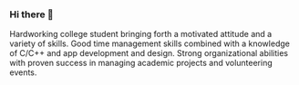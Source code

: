 ### Hi there 👋

<!--
**aj-spec/aj-spec** is a ✨ _special_ ✨ repository because its `README.md` (this file) appears on your GitHub profile.

Here are some ideas to get you started:

- 🔭 I’m currently working on ...
- 🌱 I’m currently learning ...
- 👯 I’m looking to collaborate on ...
- 🤔 I’m looking for help with ...
- 💬 Ask me about ...
- 📫 How to reach me: ...
- 😄 Pronouns: ...
- ⚡ Fun fact: ...
-->
Hardworking college student bringing forth a motivated attitude and a variety of skills. Good time management skills combined with a knowledge of C/C++ and app development and design. Strong organizational abilities with proven success in managing academic projects and volunteering events.
